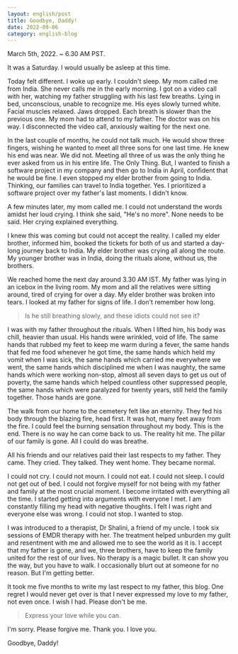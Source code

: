 ```yaml
---
layout: english/post
title: Goodbye, Daddy!
date: 2022-09-06
category: english-blog
---
```


March 5th, 2022. ~ 6.30 AM PST.

It was a Saturday. I would usually be asleep at this time.

Today felt different. I woke up early. I couldn't sleep. My mom called me from India. She never calls me in the early morning. I got on a video call with her, watching my father struggling with his last few breaths. Lying in bed, unconscious, unable to recognize me. His eyes slowly turned white. Facial muscles relaxed. Jaws dropped. Each breath is slower than the previous one. My mom had to attend to my father. The doctor was on his way. I disconnected the video call, anxiously waiting for the next one.

In the last couple of months, he could not talk much. He would show three fingers, wishing he wanted to meet all three sons for one last time. He knew his end was near. We did not. Meeting all three of us was the only thing he ever asked from us in his entire life. The Only Thing. But, I wanted to finish a software project in my company and then go to India in April, confident that he would be fine. I even stopped my elder brother from going to India. Thinking, our families can travel to India together. Yes. I prioritized a software project over my father's last moments. I didn't know.

A few minutes later, my mom called me. I could not understand the words amidst her loud crying. I think she said, "He's no more". None needs to be said. Her crying explained everything.

I knew this was coming but could not accept the reality. I called my elder brother, informed him, booked the tickets for both of us and started a day-long journey back to India. My elder brother was crying all along the route. My younger brother was in India, doing the rituals alone, without us, the brothers.

We reached home the next day around 3.30 AM IST. My father was lying in an icebox in the living room. My mom and all the relatives were sitting around, tired of crying for over a day. My elder brother was broken into tears. I looked at my father for signs of life. I don't remember how long.

> Is he still breathing slowly, and these idiots could not see it?

I was with my father throughout the rituals. When I lifted him, his body was chill, heavier than usual. His hands were wrinkled, void of life. The same hands that rubbed my feet to keep me warm during a fever, the same hands that fed me food whenever he got time, the same hands which held my vomit when I was sick, the same hands which carried me everywhere we went, the same hands which disciplined me when I was naughty, the same hands which were working non-stop, almost all seven days to get us out of poverty, the same hands which helped countless other suppressed people, the same hands which were paralyzed for twenty years, still held the family together. Those hands are gone.

The walk from our home to the cemetery felt like an eternity. They fed his body through the blazing fire, head first. It was hot, many feet away from the fire. I could feel the burning sensation throughout my body. This is the end. There is no way he can come back to us. The reality hit me. The pillar of our family is gone. All I could do was breathe.

All his friends and our relatives paid their last respects to my father. They came. They cried. They talked. They went home. They became normal.

I could not cry. I could not mourn. I could not eat. I could not sleep. I could not get out of bed. I could not forgive myself for not being with my father and family at the most crucial moment. I become irritated with everything all the time. I started getting into arguments with everyone I met. I am constantly filling my head with negative thoughts. I felt I was right and everyone else was wrong. I could not stop. I wanted to stop.

I was introduced to a therapist, Dr Shalini, a friend of my uncle. I took six sessions of EMDR therapy with her. The treatment helped unburden my guilt and resentment with me and allowed me to see the world as it is. I accept that my father is gone, and we, three brothers, have to keep the family united for the rest of our lives. No therapy is a magic bullet. It can show you the way, but you have to walk. I occasionally blurt out at someone for no reason. But I'm getting better.

It took me five months to write my last respect to my father, this blog. One regret I would never get over is that I never expressed my love to my father, not even once. I wish I had. Please don't be me.

> Express your love while you can.

I'm sorry.
Please forgive me.
Thank you.
I love you.

Goodbye, Daddy!

